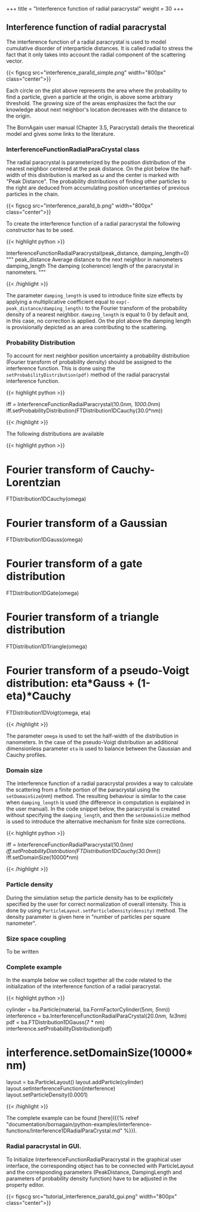 +++
title = "Interference function of radial paracrystal"
weight = 30
+++

## Interference function of radial paracrystal

The interference function of a radial paracrystal is used to model cumulative disorder of interparticle distances. It is called radial to stress the fact that it only takes into account the radial component of the scattering vector.

{{< figscg src="interference_para1d_simple.png" width="800px" class="center">}}

Each circle on the plot above represents the area where the probability to find a particle, given a particle at the origin, is above some arbitrary threshold. The growing size of the areas emphasizes the fact the our knowledge about next neighbor's location decreases with the distance to the origin.

The BornAgain user manual (Chapter 3.5, Paracrystal) details the theoretical model and gives some links to the literature.

### InterferenceFunctionRadialParaCrystal class

The radial paracrystal is parameterized by the position distribution of the nearest neighbor centered at the peak distance. On the plot below the half-width of this distribution is marked as $\omega$ and the center is marked with "Peak Distance". The probability distributions of finding other particles to the right  are deduced from accumulating position uncertanties of previous particles in the chain.

{{< figscg src="interference_para1d_b.png" width="800px" class="center">}}

To create the interference function of a radial paracrystal the following constructor has to be used.

{{< highlight python >}}

InterferenceFunctionRadialParacrystal(peak_distance, damping_length=0)
"""
peak_distance   Average distance to the next neighbor in nanometers
damping_length  The damping (coherence) length of the paracrystal in nanometers.
"""

{{< /highlight >}}

The parameter `damping_length` is used to introduce finite size effects by applying a multiplicative coefficient equal to `exp(-peak_distance/damping_length)` to the Fourier transform of the probability density of a nearest neighbor. `damping_length` is equal to 0 by default and, in this case, no correction is applied. On the plot above the damping length is provisionally depicted as an area contributing to the scattering.

### Probability Distribution

To account for next neighbor position uncertainty a probability distribution (Fourier transform of probability density) should be assigned to the interference function. This is done using the `setProbabilityDistribution(pdf)` method of the radial paracrystal interference function.

{{< highlight python >}}

iff = InterferenceFunctionRadialParacrystal(10.0*nm, 1000.0*nm)
iff.setProbabilityDistribution(FTDistribution1DCauchy(30.0*nm))

{{< /highlight >}}

The following distributions are available

{{< highlight python >}}

# Fourier transform of Cauchy-Lorentzian
FTDistribution1DCauchy(omega)
 
# Fourier transform of a Gaussian
FTDistribution1DGauss(omega)
 
# Fourier transform of a gate distribution
FTDistribution1DGate(omega)
 
# Fourier transform of a triangle distribution
FTDistribution1DTriangle(omega)
 
# Fourier transform of a pseudo-Voigt distribution: eta*Gauss + (1-eta)*Cauchy
FTDistribution1DVoigt(omega, eta)

{{< /highlight >}}

The parameter `omega` is used to set the half-width of the distribution in nanometers. In the case of the pseudo-Voigt distribution an additional dimensionless parameter `eta` is used to balance between the Gaussian and Cauchy profiles.

### Domain size

The interference function of a radial paracrystal provides a way to calculate the scattering from a finite portion of the paracrystal using the `setDomainSize`(nm) method. The resulting behaviour is similar to the case when `damping_length` is used (the difference in computation is explained in the user manual). In the code snippet below, the paracrystal is created without specifying the `damping_length`, and then the `setDomainSize` method is used to introduce the alternative mechanism for finite size corrections.

{{< highlight python >}}

iff = InterferenceFunctionRadialParacrystal(10.0*nm)
iff.setProbabilityDistribution(FTDistribution1DCauchy(30.0*nm))
iff.setDomainSize(10000*nm)

{{< /highlight >}}

### Particle density

During the simulation setup the particle density has to be explicitely specified by the user for correct normalization of overall intensity. This is done by using `ParticleLayout.setParticleDensity(density)` method. The density parameter is given here in "number of particles per square nanometer".

### Size space coupling

To be written

### Complete example

In the example below we collect together all the code related to the initialization of the interference function of a radial paracrystal.

{{< highlight python >}}

cylinder = ba.Particle(material, ba.FormFactorCylinder(5*nm, 5*nm))
interference = ba.InterferenceFunctionRadialParaCrystal(20.0*nm, 1e3*nm)
pdf = ba.FTDistribution1DGauss(7 * nm)
interference.setProbabilityDistribution(pdf)
# interference.setDomainSize(10000*nm)
 
layout = ba.ParticleLayout()
layout.addParticle(cylinder)
layout.setInterferenceFunction(interference)
layout.setParticleDensity(0.0001)

{{< /highlight >}}

The complete example can be found [here]({{% relref "documentation/bornagain/python-examples/interference-functions/Interference1DRadialParaCrystal.md" %}}).

### Radial paracrystal in GUI.

To Initialize InterferenceFunctionRadialParacrystal in the graphical user interface, the corresponding object has to be connected with ParticleLayout and the corresponding parameters (PeakDistance, DampingLength and parameters of probability density function) have to be adjusted in the property editor.

{{< figscg src="tutorial_interference_para1d_gui.png" width="800px" class="center">}}
